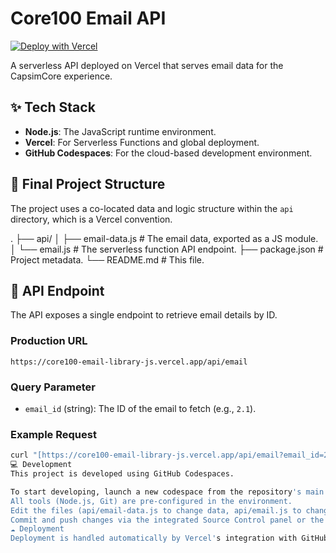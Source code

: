 # Core100 Email API

[![Deploy with Vercel](https://vercel.com/button)](https://vercel.com/new/clone?repository-url=https%3A%2F%2Fgithub.com%2Fdsmith8304%2Fcore100-email-library-js)

A serverless API deployed on Vercel that serves email data for the CapsimCore experience.

## ✨ Tech Stack

* **Node.js**: The JavaScript runtime environment.
* **Vercel**: For Serverless Functions and global deployment.
* **GitHub Codespaces**: For the cloud-based development environment.

## 📁 Final Project Structure

The project uses a co-located data and logic structure within the `api` directory, which is a Vercel convention.

.
├── api/
│   ├── email-data.js   # The email data, exported as a JS module.
│   └── email.js        # The serverless function API endpoint.
├── package.json        # Project metadata.
└── README.md           # This file.


## 🚀 API Endpoint

The API exposes a single endpoint to retrieve email details by ID.

### Production URL

`https://core100-email-library-js.vercel.app/api/email`

### Query Parameter

* `email_id` (string): The ID of the email to fetch (e.g., `2.1`).

### Example Request

```bash
curl "[https://core100-email-library-js.vercel.app/api/email?email_id=2.1](https://core100-email-library-js.vercel.app/api/email?email_id=2.1)"
💻 Development
This project is developed using GitHub Codespaces.

To start developing, launch a new codespace from the repository's main page.
All tools (Node.js, Git) are pre-configured in the environment.
Edit the files (api/email-data.js to change data, api/email.js to change logic).
Commit and push changes via the integrated Source Control panel or the terminal.
☁️ Deployment
Deployment is handled automatically by Vercel's integration with GitHub. Any git push to the main branch will trigger a new production deployment.


